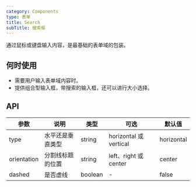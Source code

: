 ```yaml
---
category: Components
type: 表单
title: Search  
subTitle: 搜索框
---
```


通过鼠标或键盘输入内容，是最基础的表单域的包装。

## 何时使用
- 需要用户输入表单域内容时。
- 提供组合型输入框，带搜索的输入框，还可以进行大小选择。



## API 
| 参数        | 说明             | 类型    | 可选                   | 默认值     |
| ----------- | ---------------- | ------- | ---------------------- | ---------- |
| type        | 水平还是垂直类型 | string  | horizontal 或 vertical | horizontal |
| orientation | 分割线标题的位置 | string  | left、right 或 center  | center     |
| dashed      | 是否虚线         | boolean | -                      | false      |